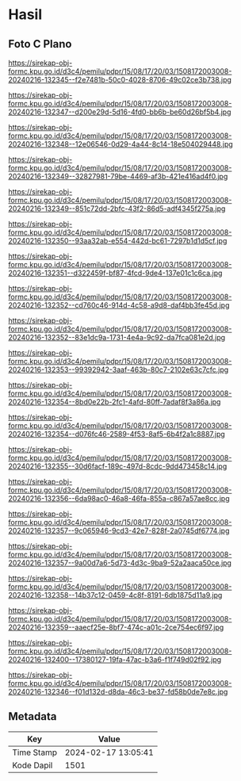 # Hasil

## Foto C Plano

https://sirekap-obj-formc.kpu.go.id/d3c4/pemilu/pdpr/15/08/17/20/03/1508172003008-20240216-132345--f2e7481b-50c0-4028-8706-49c02ce3b738.jpg

https://sirekap-obj-formc.kpu.go.id/d3c4/pemilu/pdpr/15/08/17/20/03/1508172003008-20240216-132347--d200e29d-5d16-4fd0-bb6b-be60d26bf5b4.jpg

https://sirekap-obj-formc.kpu.go.id/d3c4/pemilu/pdpr/15/08/17/20/03/1508172003008-20240216-132348--12e06546-0d29-4a44-8c14-18e504029448.jpg

https://sirekap-obj-formc.kpu.go.id/d3c4/pemilu/pdpr/15/08/17/20/03/1508172003008-20240216-132349--32827981-79be-4469-af3b-421e416ad4f0.jpg

https://sirekap-obj-formc.kpu.go.id/d3c4/pemilu/pdpr/15/08/17/20/03/1508172003008-20240216-132349--851c72dd-2bfc-43f2-86d5-adf4345f275a.jpg

https://sirekap-obj-formc.kpu.go.id/d3c4/pemilu/pdpr/15/08/17/20/03/1508172003008-20240216-132350--93aa32ab-e554-442d-bc61-7297b1d1d5cf.jpg

https://sirekap-obj-formc.kpu.go.id/d3c4/pemilu/pdpr/15/08/17/20/03/1508172003008-20240216-132351--d322459f-bf87-4fcd-9de4-137e01c1c6ca.jpg

https://sirekap-obj-formc.kpu.go.id/d3c4/pemilu/pdpr/15/08/17/20/03/1508172003008-20240216-132352--cd760c46-914d-4c58-a9d8-daf4bb3fe45d.jpg

https://sirekap-obj-formc.kpu.go.id/d3c4/pemilu/pdpr/15/08/17/20/03/1508172003008-20240216-132352--83e1dc9a-1731-4e4a-9c92-da7fca081e2d.jpg

https://sirekap-obj-formc.kpu.go.id/d3c4/pemilu/pdpr/15/08/17/20/03/1508172003008-20240216-132353--99392942-3aaf-463b-80c7-2102e63c7cfc.jpg

https://sirekap-obj-formc.kpu.go.id/d3c4/pemilu/pdpr/15/08/17/20/03/1508172003008-20240216-132354--8bd0e22b-2fc1-4afd-80ff-7adaf8f3a86a.jpg

https://sirekap-obj-formc.kpu.go.id/d3c4/pemilu/pdpr/15/08/17/20/03/1508172003008-20240216-132354--d076fc46-2589-4f53-8af5-6b4f2a1c8887.jpg

https://sirekap-obj-formc.kpu.go.id/d3c4/pemilu/pdpr/15/08/17/20/03/1508172003008-20240216-132355--30d6facf-189c-497d-8cdc-9dd473458c14.jpg

https://sirekap-obj-formc.kpu.go.id/d3c4/pemilu/pdpr/15/08/17/20/03/1508172003008-20240216-132356--6da98ac0-46a8-46fa-855a-c867a57ae8cc.jpg

https://sirekap-obj-formc.kpu.go.id/d3c4/pemilu/pdpr/15/08/17/20/03/1508172003008-20240216-132357--9c065946-9cd3-42e7-828f-2a0745df6774.jpg

https://sirekap-obj-formc.kpu.go.id/d3c4/pemilu/pdpr/15/08/17/20/03/1508172003008-20240216-132357--9a00d7a6-5d73-4d3c-9ba9-52a2aaca50ce.jpg

https://sirekap-obj-formc.kpu.go.id/d3c4/pemilu/pdpr/15/08/17/20/03/1508172003008-20240216-132358--14b37c12-0459-4c8f-8191-6db1875d11a9.jpg

https://sirekap-obj-formc.kpu.go.id/d3c4/pemilu/pdpr/15/08/17/20/03/1508172003008-20240216-132359--aaecf25e-8bf7-474c-a01c-2ce754ec6f97.jpg

https://sirekap-obj-formc.kpu.go.id/d3c4/pemilu/pdpr/15/08/17/20/03/1508172003008-20240216-132400--17380127-19fa-47ac-b3a6-f1f749d02f92.jpg

https://sirekap-obj-formc.kpu.go.id/d3c4/pemilu/pdpr/15/08/17/20/03/1508172003008-20240216-132346--f01d132d-d8da-46c3-be37-fd58b0de7e8c.jpg


## Metadata

| Key        | Value               |
| ---------- | ------------------- |
| Time Stamp | 2024-02-17 13:05:41 |
| Kode Dapil | 1501                |



